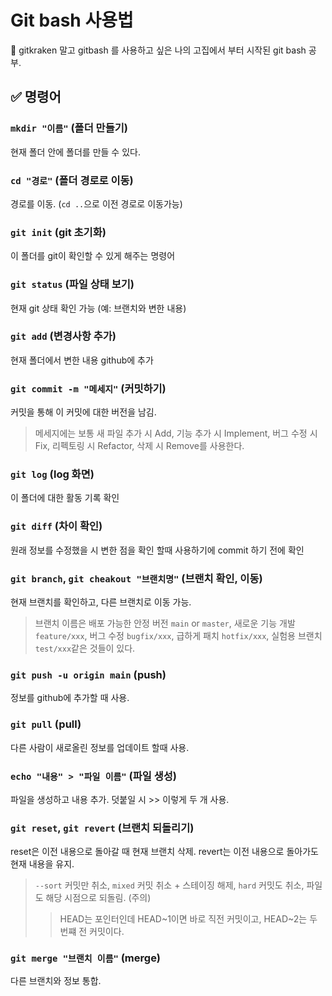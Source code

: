 # Git bash 사용법
📖 gitkraken 말고 gitbash 를 사용하고 싶은 나의 고집에서 부터 시작된 git bash 공부.

## ✅ 명령어
### ```mkdir "이름"``` (폴더 만들기)
현재 폴더 안에 폴더를 만들 수 있다.
### ```cd "경로"``` (폴더 경로로 이동)
경로를 이동. (```cd ..```으로 이전 경로로 이동가능)
### ```git init``` (git 초기화)
이 폴더를 git이 확인할 수 있게 해주는 명령어
### ```git status``` (파일 상태 보기)
현재 git 상태 확인 가능 (예: 브랜치와 변한 내용)
### ```git add``` (변경사항 추가)
현재 폴더에서 변한 내용 github에 추가
### ```git commit -m "메세지"``` (커밋하기)
커밋을 통해 이 커밋에 대한 버전을 남김. 
>메세지에는 보통 새 파일 추가 시 Add, 기능 추가 시 Implement, 버그 수정 시 Fix, 리펙토링 시 Refactor, 삭제 시 Remove를 사용한다.
### ```git log``` (log 화면)
이 폴더에 대한 활동 기록 확인
### ```git diff``` (차이 확인)
원래 정보를 수정했을 시 변한 점을 확인 할때 사용하기에 commit 하기 전에 확인
### ```git branch```, ```git cheakout "브랜치명"``` (브랜치 확인, 이동)
현재 브랜치를 확인하고, 다른 브랜치로 이동 가능.
>브랜치 이름은 배포 가능한 안정 버전 ```main``` or ```master```, 새로운 기능 개발 ```feature/xxx```, 버그 수정 ```bugfix/xxx```, 급하게 패치 ```hotfix/xxx```, 실험용 브랜치 ```test/xxx```같은 것들이 있다.
### ```git push -u origin main``` (push)
정보를 github에 추가할 때 사용.
### ```git pull``` (pull)
다른 사람이 새로올린 정보를 업데이트 할때 사용. 
### ```echo "내용" > "파일 이름"``` (파일 생성)
파일을 생성하고 내용 추가. 덧붙일 시 >> 이렇게 두 개 사용.
### ```git reset```, ```git revert``` (브랜치 되돌리기)
reset은 이전 내용으로 돌아갈 때 현재 브랜치 삭제. revert는 이전 내용으로 돌아가도 현재 내용을 유지.
>```--sort``` 커밋만 취소, ```mixed``` 커밋 취소 + 스테이징 해제, ```hard``` 커밋도 취소, 파일도 해당 시점으로 되돌림. (주의)
>>HEAD는 포인터인데 HEAD~1이면 바로 직전 커밋이고, HEAD~2는 두 번쨰 전 커밋이다.
### ```git merge "브랜치 이름"``` (merge)
다른 브랜치와 정보 통합.
